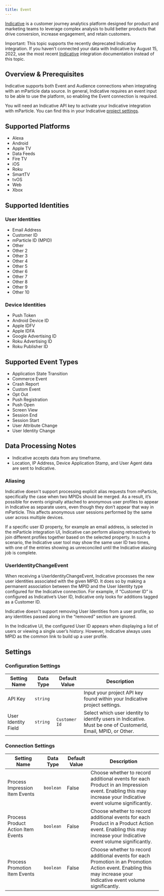 ```yaml
---
title: Event
---
```


[Indicative](https://www.indicative.com) is a customer journey analytics platform designed for product and marketing teams to leverage complex analysis to build better products that drive conversion, increase engagement, and retain customers.

<aside>Important: This topic supports the recently deprecated Indicative integration. If you haven’t connected your data with Indicative by August 15, 2022, use the most recent <a href="https://docs.mparticle.com/integrations/indicative/event">Indicative</a> integration documentation instead of this topic.</aside>

## Overview & Prerequisites

Indicative supports both Event and Audience connections when integrating with an mParticle data source. In general, Indicative requires an event input to be able to use the platform, so enabling the Event connection is required.

You will need an Indicative API key to activate your Indicative integration with mParticle. You can find this in your Indicative [project settings](https://app.indicative.com/#/settings/organization/projects).

## Supported Platforms

* Alexa
* Android
* Apple TV
* Data Feeds
* Fire TV
* iOS
* Roku
* SmartTV
* tvOS
* Web
* Xbox

## Supported Identities

### User Identities

* Email Address
* Customer ID
* mParticle ID (MPID)
* Other
* Other 2
* Other 3
* Other 4
* Other 5
* Other 6
* Other 7
* Other 8
* Other 9
* Other 10

### Device Identities

* Push Token
* Android Device ID
* Apple IDFV
* Apple IDFA
* Google Advertising ID
* Roku Advertising ID
* Roku Publisher ID

## Supported Event Types

* Application State Transition
* Commerce Event
* Crash Report
* Custom Event
* Opt Out
* Push Registration
* Push Open
* Screen View
* Session End
* Session Start
* User Attribute Change
* User Identity Change

## Data Processing Notes

* Indicative accepts data from any timeframe.
* Location, IP Address, Device Application Stamp, and User Agent data are sent to Indicative.

### Aliasing

Indicative doesn't support processing explicit alias requests from mParticle, specifically the case when two MPIDs should be merged. As a result, it’s possible for events originally attached to anonymous user profiles to appear in Indicative as separate users, even though they don’t appear that way in mParticle. This affects anonymous user sessions performed by the same user across multiple devices.

If a specific user ID property, for example an email address, is selected in the mParticle integration UI, Indicative can perform aliasing retroactively to join different profiles together based on the selected property. In such a scenario, the Indicative user tool may show the same user ID two times, with one of the entries showing as unreconciled until the Indicative aliasing job is complete.

### UserIdentityChangeEvent

When receiving a UserIdentityChangeEvent, Indicative processes the new user identities associated with the given MPID. It does so by making a permanent association between the MPID and the User Identity type configured for the Indicative connection. For example, if “Customer ID” is configured as Indicative’s User ID, Indicative only looks for additions tagged as a Customer ID. 

Indicative doesn't support removing User Identities from a user profile, so any identities passed along in the “removed” section are ignored. 

In the Indicative UI, the configured User ID appears when displaying a list of users or viewing a single user’s history. However, Indicative always uses MPID as the common link to build up a user profile.

## Settings

### Configuration Settings

Setting Name| Data Type | Default Value | Description
|---|---|---|---|
API Key| `string` | <unset> | Input your project API key found within your Indicative project settings.
User Identity Field | `string` | `Customer Id` | Select which user identity to identify users in Indicative. Must be one of CustomerId, Email, MPID, or Other.

### Connection Settings

Setting Name| Data Type | Default Value | Description
|---|---|---|---|
Process Impression Item Events | `boolean` | False | Choose whether to record additional events for each Product in an Impression event. Enabling this may increase your Indicative event volume significantly.
Process Product Action Item Events | `boolean` | False |  Choose whether to record additional events for each Product in a Product Action event. Enabling this may increase your Indicative event volume significantly.
Process Promotion Item Events | `boolean` | False | Choose whether to record additional events for each Promotion in an Promotion Action event. Enabling this may increase your Indicative event volume significantly.


